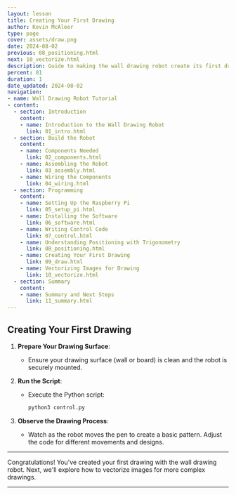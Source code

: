 ```yaml
---
layout: lesson
title: Creating Your First Drawing
author: Kevin McAleer
type: page
cover: assets/draw.png
date: 2024-08-02
previous: 08_positioning.html
next: 10_vectorize.html
description: Guide to making the wall drawing robot create its first drawing.
percent: 81
duration: 1
date_updated: 2024-08-02
navigation:
- name: Wall Drawing Robot Tutorial
- content:
  - section: Introduction
    content:
    - name: Introduction to the Wall Drawing Robot
      link: 01_intro.html
  - section: Build the Robot
    content:
    - name: Components Needed
      link: 02_components.html
    - name: Assembling the Robot
      link: 03_assembly.html
    - name: Wiring the Components
      link: 04_wiring.html
  - section: Programming
    content:
    - name: Setting Up the Raspberry Pi
      link: 05_setup_pi.html
    - name: Installing the Software
      link: 06_software.html
    - name: Writing Control Code
      link: 07_control.html
    - name: Understanding Positioning with Trigonometry
      link: 08_positioning.html
    - name: Creating Your First Drawing
      link: 09_draw.html
    - name: Vectorizing Images for Drawing
      link: 10_vectorize.html
  - section: Summary
    content:
    - name: Summary and Next Steps
      link: 11_summary.html
---
```



## Creating Your First Drawing

1. **Prepare Your Drawing Surface**:
   - Ensure your drawing surface (wall or board) is clean and the robot is securely mounted.

1. **Run the Script**:
   - Execute the Python script:

     ```sh
     python3 control.py
     ```

1. **Observe the Drawing Process**:
   - Watch as the robot moves the pen to create a basic pattern. Adjust the code for different movements and designs.

---

Congratulations! You've created your first drawing with the wall drawing robot. Next, we'll explore how to vectorize images for more complex drawings.

---
